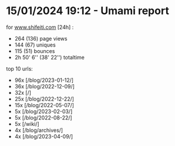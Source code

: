 # 15/01/2024 19:12 - Umami report
for www.shifeiti.com [24h] :

 - 264 (136) page views
 - 144 (67) uniques
 - 115 (51) bounces
 - 2h 50' 6'' (38' 22'') totaltime


top 10 urls:
 - 96x [/blog/2023-01-12/]
 - 36x [/blog/2022-12-09/]
 - 32x [/]
 - 25x [/blog/2022-12-22/]
 - 15x [/blog/2022-05-07/]
 - 5x [/blog/2023-02-03/]
 - 5x [/blog/2022-08-22/]
 - 5x [/wiki/]
 - 4x [/blog/archives/]
 - 4x [/blog/2023-04-09/]


